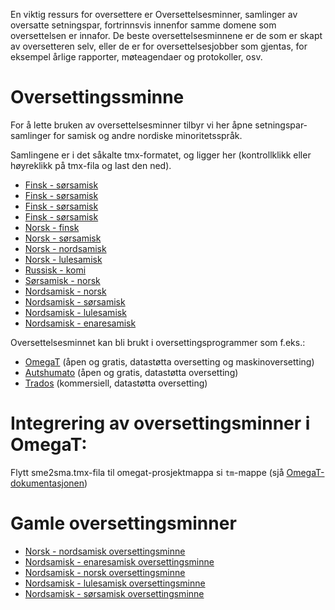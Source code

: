 En viktig ressurs for oversettere er Oversettelsesminner, samlinger av oversatte setningspar, fortrinnsvis innenfor samme domene som oversettelsen er innafor. De beste oversettelsesminnene er de som er skapt av oversetteren selv, eller de er for oversettelsesjobber som gjentas, for eksempel årlige rapporter, møteagendaer og protokoller, osv.

# Oversettingssminne

For å lette bruken av oversettelsesminner tilbyr vi her åpne setningspar-samlinger for samisk og andre nordiske minoritetsspråk.

Samlingene er i det såkalte tmx-formatet, og ligger her (kontrollklikk eller høyreklikk på tmx-fila og last den ned).

- [Finsk - sørsamisk](https://gtsvn.uit.no/biggies/trunk/mt/omegat/fin-nob/tm/)
- [Finsk - sørsamisk](https://gtsvn.uit.no/biggies/trunk/mt/omegat/fin-sme/tm/)
- [Finsk - sørsamisk](https://gtsvn.uit.no/biggies/trunk/mt/omegat/fin-smn/tm/)
- [Finsk - sørsamisk](https://gtsvn.uit.no/biggies/trunk/mt/omegat/fin-sms/tm/)
- [Norsk - finsk](https://gtsvn.uit.no/biggies/trunk/mt/omegat/nob-fin/tm/)
- [Norsk - sørsamisk](https://gtsvn.uit.no/biggies/trunk/mt/omegat/nob-sma/tm/)
- [Norsk - nordsamisk](https://gtsvn.uit.no/biggies/trunk/mt/omegat/nob-sme/tm/)
- [Norsk - lulesamisk](https://gtsvn.uit.no/biggies/trunk/mt/omegat/nob-smj/tm/)
- [Russisk - komi](https://gtsvn.uit.no/biggies/trunk/mt/omegat/rus-kpv/tm/)
- [Sørsamisk - norsk](https://gtsvn.uit.no/biggies/trunk/mt/omegat/sma-nob/tm/)
- [Nordsamisk - norsk](https://gtsvn.uit.no/biggies/trunk/mt/omegat/sme-nob/tm/)
- [Nordsamisk - sørsamisk](https://gtsvn.uit.no/biggies/trunk/mt/omegat/sme-sma/tm/)
- [Nordsamisk - lulesamisk](https://gtsvn.uit.no/biggies/trunk/mt/omegat/sme-smj/tm/)
- [Nordsamisk - enaresamisk](https://gtsvn.uit.no/biggies/trunk/mt/omegat/sme-smn/tm/)

Oversettelsesminnet kan bli brukt i oversettingsprogrammer som f.eks.:

- [OmegaT](omegat.nob.html) (åpen og gratis, datastøtta oversetting og maskinoversetting)
- [Autshumato](autshumato.html) (åpen og gratis, datastøtta oversetting)
- [Trados](https://sv.wikipedia.org/wiki/Trados) (kommersiell, datastøtta oversetting)

# Integrering av oversettingsminner i OmegaT:

Flytt sme2sma.tmx-fila til omegat-prosjektmappa si `tm`-mappe (sjå [OmegaT-dokumentasjonen](https://omegat.sourceforge.io/manual-standard/en/chapter.translation.memories.html))

# Gamle oversettingsminner

- [Norsk - nordsamisk oversettingsminne](http://divvun.no/static_files/nob2sme-tmx.zip)
- [Nordsamisk - enaresamisk oversettingsminne](http://divvun.no/static_files/sme2smn-tmx.zip)
- [Nordsamisk - norsk oversettingsminne](http://divvun.no/static_files/sme2nob.tmx.zip)
- [Nordsamisk - lulesamisk oversettingsminne](http://divvun.no/static_files/sme2smj.tmx.zip)
- [Nordsamisk - sørsamisk oversettingsminne](http://divvun.no/static_files/sme2sma.tmx.zip)
